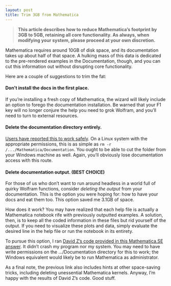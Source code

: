 ```yaml
---
layout: post
title: Trim 3GB from Mathematica
---
```


> **This article describes how to reduce Mathematica’s footprint by 3GB to 5GB, retaining all core functionality.
As always, when modifying your system, please proceed at your own discretion.**


Mathematica requires around 10GB of disk space, and its documentation takes up about half of that space. A hulking mass of this data is dedicated to the pre-rendered examples in the Documentation, though, and you can cut this information out without disrupting core functionality.

Here are a couple of suggestions to trim the fat:

#### Don't install the docs in the first place.
If you’re installing a fresh copy of Mathematica, the wizard will likely include an option to forego the documentation installation. Be warned that your F1 key will no longer conjure the help you need to grok Wolfram, and you’ll need to turn to external resources.</li>

#### Delete the documentation directory entirely.
<a href="https://mathematica.stackexchange.com/questions/81250/is-it-safe-to-remove-the-documentation-notebooks">Users have reported this to work safely</a>. On a Linux system with the appropriate permissions, this is as simple as <code>rm -r /.../Mathematica/Documentation</code>. You ought to be able to cut the folder from your Windows machine as well. Again, you’ll obviously lose documentation access with this route.</li>

#### Delete documentation output. (BEST CHOICE)
For those of us who don’t want to run around headless in a world full of quirky Wolfram functions, consider <i>deleting the output</i> from your documentation. This is the option you were hoping for: how to have your docs and eat them too. This option saved me 3.1GB of space.

How does it work? You may have realized that each help file is actually a Mathematica notebook rife with previously outputted examples. A solution, then, is to keep all the coded information in these files but rid yourself of the output. If you need to visualize these plots and data, simply evaluate the desired line in the help file or run the notebook in its entirety.

To pursue this option, I ran <a href="https://mathematica.stackexchange.com/a/115489/20203">David Z’s code provided in this Mathematica.SE answer</a>. It didn’t crash my program nor my system. You may need to have write permissions on the .../Documentation directory for this to work; the Windows equivalent would likely be to run Mathematica as administrator.

As a final note, the previous link also includes hints at other space-saving tricks, including deleting unessential Mathematica kernels. Anyway, I’m happy with the results of David Z’s code. Good stuff.